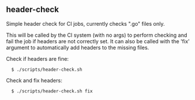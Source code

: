 ##  header-check

Simple header check for CI jobs, currently checks ".go" files only.

This will be called by the CI system (with no args) to perform checking and
fail the job if headers are not correctly set. It can also be called with the
'fix' argument to automatically add headers to the missing files.

Check if headers are fine:
```
  $ ./scripts/header-check.sh
```
Check and fix headers:
```
  $ ./scripts/header-check.sh fix
```